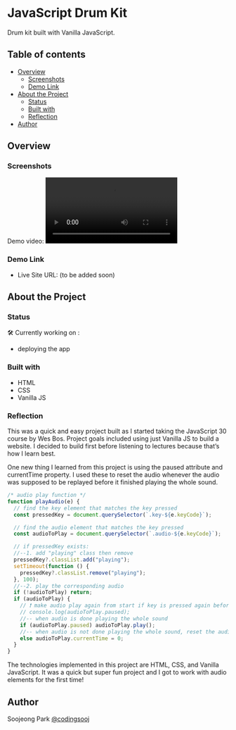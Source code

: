 # JavaScript Drum Kit

Drum kit built with Vanilla JavaScript.

## Table of contents

- [Overview](#overview)
  - [Screenshots](#screenshots)
  - [Demo Link](#demo-link)
- [About the Project](#about-the-project)
  - [Status](#status)
  - [Built with](#built-with)
  - [Reflection](#reflection)
- [Author](#author)

## Overview

### Screenshots

Demo video:
<video src="https://user-images.githubusercontent.com/126619528/224394931-ace995c0-7e74-4462-84b3-45869ccfc3a0.mov" type="video/mp4" controls>

### Demo Link

- Live Site URL: (to be added soon)

## About the Project

### Status

🛠 Currently working on :

- deploying the app

### Built with

- HTML
- CSS
- Vanilla JS

### Reflection

This was a quick and easy project built as I started taking the JavaScript 30 course by Wes Bos. Project goals included using just Vanilla JS to build a website. I decided to build first before listening to lectures because that’s how I learn best.

One new thing I learned from this project is using the paused attribute and currentTime property. I used these to reset the audio whenever the audio was supposed to be replayed before it finished playing the whole sound.

```js
/* audio play function */
function playAudio(e) {
  // find the key element that matches the key pressed
  const pressedKey = document.querySelector(`.key-${e.keyCode}`);

  // find the audio element that matches the key pressed
  const audioToPlay = document.querySelector(`.audio-${e.keyCode}`);

  // if pressedKey exists:
  //--1. add "playing" class then remove
  pressedKey?.classList.add("playing");
  setTimeout(function () {
    pressedKey?.classList.remove("playing");
  }, 100);
  //--2. play the corresponding audio
  if (!audioToPlay) return;
  if (audioToPlay) {
    // ❗️ make audio play again from start if key is pressed again before audio ends
    // console.log(audioToPlay.paused);
    //-- when audio is done playing the whole sound
    if (audioToPlay.paused) audioToPlay.play();
    //-- when audio is not done playing the whole sound, reset the audio
    else audioToPlay.currentTime = 0;
  }
}
```

The technologies implemented in this project are HTML, CSS, and Vanilla JavaScript. It was a quick but super fun project and I got to work with audio elements for the first time!

## Author

Soojeong Park [@codingsooj](https://twitter.com/codingsooj)
